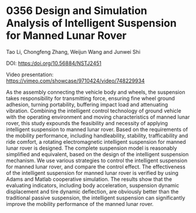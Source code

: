 # 0356 Design and Simulation Analysis of Intelligent Suspension for Manned Lunar Rover

Tao Li, Chongfeng Zhang, Weijun Wang and Junwei Shi

DOI: [https:/doi.org/10.56884/NSTJ2451](https://https/doi.org/10.56884/NSTJ2451)

Video presentation: [https://vimeo.com/showcase/9710424/video/748229934 ](https://vimeo.com/showcase/9710424/video/748229934)

As the assembly connecting the vehicle body and wheels, the suspension takes responsibility for transmitting force, ensuring fine wheel ground adhesion, turning portability, buffering impact load and attenuating vibration. Combining the intelligent control technology of ground vehicle with the operating environment and moving characteristics of manned lunar rover, this study expounds the feasibility and necessity of applying intelligent suspension to manned lunar rover. Based on the requirements of the mobility performance, including handleability, stability, trafficability and ride comfort, a rotating electromagnetic intelligent suspension for manned lunar rover is designed. The complete suspension model is reasonably simplified and equivalent, based on the design of the intelligent suspension mechanism. We use various strategies to control the intelligent suspension for manned lunar rover, and compare the control effect. The effectiveness of the intelligent suspension for manned lunar rover is verified by using Adams and Matlab cooperative simulation. The results show that the evaluating indicators, including body acceleration, suspension dynamic displacement and tire dynamic deflection, are obviously better than the traditional passive suspension, the intelligent suspension can significantly improve the mobility performance of the manned lunar rover.
